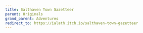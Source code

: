 ```yaml
---
title: Salthaven Town Gazetteer
parent: Originals
grand_parent: Adventures
redirect_to: https://ialath.itch.io/salthaven-town-gazetteer
---
```

